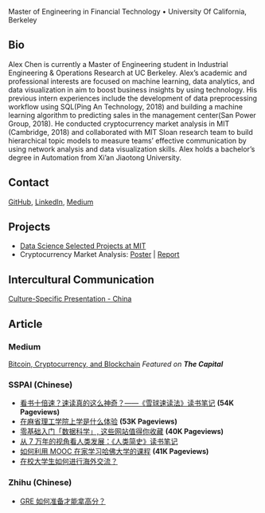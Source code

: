 Master of Engineering in Financial Technology • University Of California, Berkeley

## Bio
Alex Chen is currently a Master of Engineering student in Industrial Engineering & Operations Research at UC Berkeley. Alex’s academic and professional interests are focused on machine learning, data analytics, and data visualization in aim to boost business insights by using technology. His previous intern experiences include the development of data preprocessing workflow using SQL(Ping An Technology, 2018) and building a machine learning algorithm to predicting sales in the management center(San Power Group, 2018). He conducted cryptocurrency market analysis in MIT (Cambridge, 2018) and collaborated with MIT Sloan research team to build hierarchical topic models to measure teams’ effective communication by using network analysis and data visualization skills. Alex holds a bachelor’s degree in Automation from Xi’an Jiaotong University.

## Contact
[GitHub](https://github.com/yuhaochen1997), [LinkedIn](https://www.linkedin.com/in/yuhao-alex-chen-059346174/), [Medium](https://medium.com/@alex_chen_97)

## Projects
* [Data Science Selected Projects at MIT](https://yuhaochen1997.github.io/Data-Science/)
* Cryptocurrency Market Analysis: [Poster](https://nbviewer.jupyter.org/github/yuhaochen1997/Data-Science/blob/master/Cryptocurrency_Market_Analysis_Project/6.419_Project_Poster.pdf) | [Report](https://nbviewer.jupyter.org/github/yuhaochen1997/Data-Science/blob/master/Cryptocurrency_Market_Analysis_Project/6.419_Project_Cryptocurrency_Market_Analysis.pdf)

## Intercultural Communication
[Culture-Specific Presentation - China](https://www.youtube.com/watch?v=jOvxUHXii1k)

## Article
### Medium
[Bitcoin, Cryptocurrency, and Blockchain](https://medium.com/the-capital/bitcoin-cryptocurrency-and-blockchain-8f9d93b3ba71) _Featured on **The Capital**_

### SSPAI (Chinese)
* [看书十倍速？速读真的这么神奇？——《雪球速读法》读书笔记](https://sspai.com/post/45698) **(54K Pageviews)**
* [在麻省理工学院上学是什么体验](https://sspai.com/post/52913) **(53K Pageviews)**
* [零基础入门「数据科学」, 这些网站值得你收藏](https://sspai.com/post/53908) **(40K Pageviews)**
* [从 7 万年的视角看人类发展：《人类简史》读书笔记](https://sspai.com/post/54203)
* [如何利用 MOOC 在家学习哈佛大学的课程](https://sspai.com/post/55011) **(41K Pageviews)**
* [在校大学生如何进行海外交流？](https://sspai.com/post/55627)

### Zhihu (Chinese)
* [GRE 如何准备才能拿高分？](https://www.zhihu.com/question/19701271/answer/415580864)
